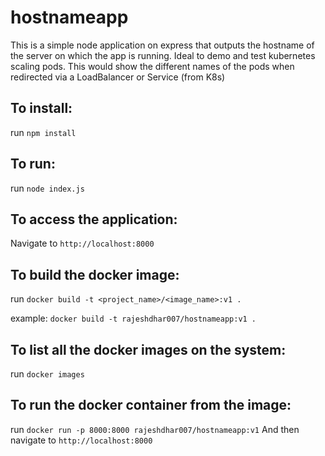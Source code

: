 # hostnameapp
This is a simple node application on express that outputs the hostname of the server on which the app is running. Ideal to demo and test kubernetes scaling pods. This would show the different names of the pods when redirected via a LoadBalancer or Service (from K8s)

## To install:
run ``npm install``

## To run:
run ``node index.js``

## To access the application:
Navigate to ``http://localhost:8000``

## To build the docker image:
run ``docker build -t <project_name>/<image_name>:v1 .``

example:
	``docker build -t rajeshdhar007/hostnameapp:v1 .``

## To list all the docker images on the system:
run ``docker images``

## To run the docker container from the image:
run ``docker run -p 8000:8000 rajeshdhar007/hostnameapp:v1``
And then navigate to ``http://localhost:8000``
